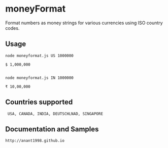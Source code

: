 # moneyFormat
Format numbers as money strings for various currencies using ISO country codes. 

Usage
-----

    node moneyformat.js US 1000000

    $ 1,000,000

    
    node moneyformat.js IN 1000000

    ₹ 10,00,000

Countries supported
-------------------

     USA, CANADA, INDIA, DEUTSCHLNAD, SINGAPORE 

Documentation and Samples
-------------------
    http://anant1998.github.io
